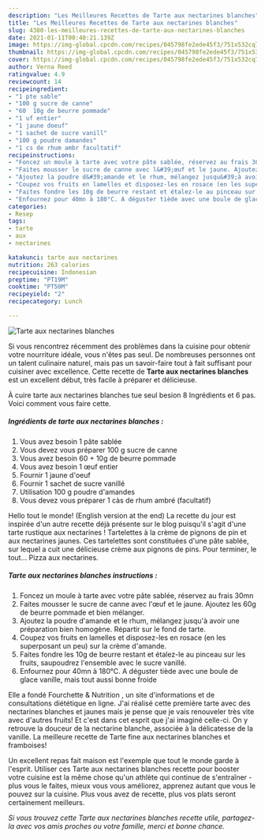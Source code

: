 ```yaml
---
description: "Les Meilleures Recettes de Tarte aux nectarines blanches"
title: "Les Meilleures Recettes de Tarte aux nectarines blanches"
slug: 4380-les-meilleures-recettes-de-tarte-aux-nectarines-blanches
date: 2021-01-11T00:40:21.139Z
image: https://img-global.cpcdn.com/recipes/045798fe2ede45f3/751x532cq70/tarte-aux-nectarines-blanches-photo-principale-de-la-recette.jpg
thumbnail: https://img-global.cpcdn.com/recipes/045798fe2ede45f3/751x532cq70/tarte-aux-nectarines-blanches-photo-principale-de-la-recette.jpg
cover: https://img-global.cpcdn.com/recipes/045798fe2ede45f3/751x532cq70/tarte-aux-nectarines-blanches-photo-principale-de-la-recette.jpg
author: Verna Reed
ratingvalue: 4.9
reviewcount: 14
recipeingredient:
- "1 pte sable"
- "100 g sucre de canne"
- "60  10g de beurre pommade"
- "1 uf entier"
- "1 jaune doeuf"
- "1 sachet de sucre vanill"
- "100 g poudre damandes"
- "1 cs de rhum ambr facultatif"
recipeinstructions:
- "Foncez un moule à tarte avec votre pâte sablée, réservez au frais 30mn"
- "Faites mousser le sucre de canne avec l&#39;œuf et le jaune. Ajoutez les 60g de beurre pommade et bien mélanger."
- "Ajoutez la poudre d&#39;amande et le rhum, mélangez jusqu&#39;à avoir une préparation bien homogène. Répartir sur le fond de tarte."
- "Coupez vos fruits en lamelles et disposez-les en rosace (en les superposant un peu) sur la crème d&#39;amande."
- "Faites fondre les 10g de beurre restant et étalez-le au pinceau sur les fruits, saupoudrez l&#39;ensemble avec le sucre vanillé."
- "Enfournez pour 40mn à 180°C. A déguster tiède avec une boule de glace vanille, mais tout aussi bonne froide"
categories:
- Resep
tags:
- tarte
- aux
- nectarines

katakunci: tarte aux nectarines 
nutrition: 263 calories
recipecuisine: Indonesian
preptime: "PT19M"
cooktime: "PT50M"
recipeyield: "2"
recipecategory: Lunch

---
```



![Tarte aux nectarines blanches](https://img-global.cpcdn.com/recipes/045798fe2ede45f3/751x532cq70/tarte-aux-nectarines-blanches-photo-principale-de-la-recette.jpg)

Si vous rencontrez récemment des problèmes dans la cuisine pour obtenir votre nourriture idéale, vous n'êtes pas seul. De nombreuses personnes ont un talent culinaire naturel, mais pas un savoir-faire tout à fait suffisant pour cuisiner avec excellence. Cette recette de <strong> Tarte aux nectarines blanches </strong> est un excellent début, très facile à préparer et délicieuse.

<!--inarticleads1-->

À cuire tarte aux nectarines blanches tue seul besion 8 Ingrédients et 6 pas. Voici comment vous faire cette.

##### Ingrédients de tarte aux nectarines blanches :

1. Vous avez besoin 1 pâte sablée
1. Vous devez vous préparer 100 g sucre de canne
1. Vous avez besoin 60 + 10g de beurre pommade
1. Vous avez besoin 1 œuf entier
1. Fournir 1 jaune d&#39;oeuf
1. Fournir 1 sachet de sucre vanillé
1. Utilisation 100 g poudre d&#39;amandes
1. Vous devez vous préparer 1 càs de rhum ambré (facultatif)


Hello tout le monde! (English version at the end) La recette du jour est inspirée d&#39;un autre recette déjà présente sur le blog puisqu&#39;il s&#39;agit d&#39;une tarte rustique aux nectarines ! Tartelettes à la crème de pignons de pin et aux nectarines jaunes. Ces tartelettes sont constituées d&#39;une pâte sablée, sur lequel a cuit une délicieuse crème aux pignons de pins. Pour terminer, le tout… Pizza aux nectarines. 

<!--inarticleads2-->

##### Tarte aux nectarines blanches instructions :

1. Foncez un moule à tarte avec votre pâte sablée, réservez au frais 30mn
1. Faites mousser le sucre de canne avec l&#39;œuf et le jaune. Ajoutez les 60g de beurre pommade et bien mélanger.
1. Ajoutez la poudre d&#39;amande et le rhum, mélangez jusqu&#39;à avoir une préparation bien homogène. Répartir sur le fond de tarte.
1. Coupez vos fruits en lamelles et disposez-les en rosace (en les superposant un peu) sur la crème d&#39;amande.
1. Faites fondre les 10g de beurre restant et étalez-le au pinceau sur les fruits, saupoudrez l&#39;ensemble avec le sucre vanillé.
1. Enfournez pour 40mn à 180°C. A déguster tiède avec une boule de glace vanille, mais tout aussi bonne froide


Elle a fondé Fourchette &amp; Nutrition , un site d&#39;informations et de consultations diététique en ligne. J&#39;ai réalisé cette première tarte avec des nectarines blanches et jaunes mais je pense que je vais renouveler très vite avec d&#39;autres fruits! Et c&#39;est dans cet esprit que j&#39;ai imaginé celle-ci. On y retrouve la douceur de la nectarine blanche, associée à la délicatesse de la vanille. La meilleure recette de Tarte fine aux nectarines blanches et framboises! 

<!--inarticleads1-->

<p>
Un excellent repas fait maison est l'exemple que tout le monde garde à l'esprit. Utiliser ces Tarte aux nectarines blanches recette pour booster votre cuisine est la même chose qu'un athlète qui continue de s'entraîner - plus vous le faites, mieux vous vous améliorez, apprenez autant que vous le pouvez sur la cuisine. Plus vous avez de recette, plus vos plats seront certainement meilleurs.
</p>

<p>
<i>Si vous trouvez cette Tarte aux nectarines blanches recette utile, partagez-la avec vos amis proches ou votre famille, merci et bonne chance.</i>
</p>
